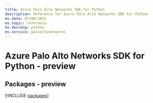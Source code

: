 ```yaml
---
title: Azure Palo Alto Networks SDK for Python
description: Reference for Azure Palo Alto Networks SDK for Python
ms.date: 07/08/2025
ms.topic: reference
ms.devlang: python
ms.service: paloaltonetworks
---
```

# Azure Palo Alto Networks SDK for Python - preview
## Packages - preview
[!INCLUDE [packages](palo-alto-networks-index.md)]